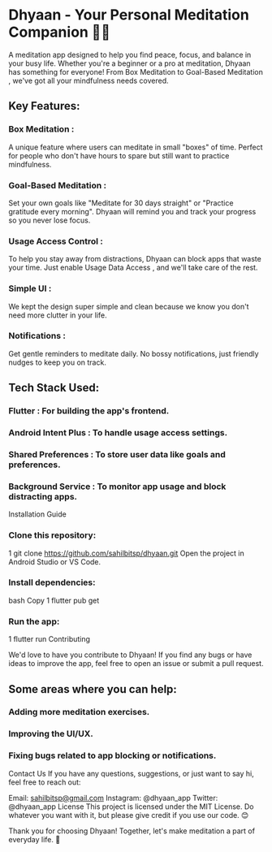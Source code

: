 # Dhyaan - Your Personal Meditation Companion 🧘‍♂️
A meditation app designed to help you find peace, focus, and balance in your busy life. Whether you're a beginner or a pro at meditation, Dhyaan has something for everyone! From Box Meditation to Goal-Based Meditation , we've got all your mindfulness needs covered.

## Key Features:
### Box Meditation :
A unique feature where users can meditate in small "boxes" of time. Perfect for people who don't have hours to spare but still want to practice mindfulness.
### Goal-Based Meditation :
Set your own goals like "Meditate for 30 days straight" or "Practice gratitude every morning". Dhyaan will remind you and track your progress so you never lose focus.
### Usage Access Control :
To help you stay away from distractions, Dhyaan can block apps that waste your time. Just enable Usage Data Access , and we'll take care of the rest.
### Simple UI :
We kept the design super simple and clean because we know you don't need more clutter in your life.
### Notifications :
Get gentle reminders to meditate daily. No bossy notifications, just friendly nudges to keep you on track.

## Tech Stack Used:
### Flutter : For building the app's frontend.
### Android Intent Plus : To handle usage access settings.
### Shared Preferences : To store user data like goals and preferences.
### Background Service : To monitor app usage and block distracting apps.

Installation Guide
### Clone this repository:
1 git clone https://github.com/sahilbitsp/dhyaan.git
Open the project in Android Studio or VS Code.

### Install dependencies:
bash Copy
1 flutter pub get

### Run the app:
1 flutter run
Contributing

We'd love to have you contribute to Dhyaan! If you find any bugs or have ideas to improve the app, feel free to open an issue or submit a pull request.

## Some areas where you can help:
### Adding more meditation exercises.
### Improving the UI/UX.
### Fixing bugs related to app blocking or notifications.

Contact Us
If you have any questions, suggestions, or just want to say hi, feel free to reach out:

Email: sahilbitsp@gmail.com
Instagram: @dhyaan_app
Twitter: @dhyaan_app
License
This project is licensed under the MIT License. Do whatever you want with it, but please give credit if you use our code. 😊

Thank you for choosing Dhyaan! Together, let's make meditation a part of everyday life. 🙏
